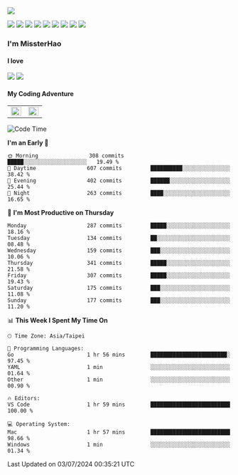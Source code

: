 ![](https://komarev.com/ghpvc/?username=MissterHao&color=ff69b4)

[![](https://img.shields.io/badge/Amazon%20AWS-%23232F3E?logo=amazon-aws&logoColor=white&style=for-the-badge)](https://aws.amazon.com/)
[![](https://img.shields.io/badge/Python-3776AB?style=for-the-badge&logo=python&logoColor=white)](https://www.djangoproject.com/)
[![](https://img.shields.io/badge/Django-092E20?style=for-the-badge&logo=django&logoColor=white)](https://www.python.org/)
[![](https://img.shields.io/badge/Rust-%23EB6400?style=for-the-badge&logo=rust&logoColor=white)](https://www.python.org/)
[![](https://img.shields.io/badge/Flask-23232F3E?style=for-the-badge&logo=flask&logoColor=white)](https://flask.palletsprojects.com/en/2.1.x/)
[![](https://img.shields.io/badge/go-%2300ADD8.svg?&style=for-the-badge&logo=go&logoColor=white)](https://golang.org/)
[![](https://img.shields.io/badge/javascript-%23F7DF1E.svg?&style=for-the-badge&logo=javascript&logoColor=black)](https://www.javascript.com/)
[![](https://img.shields.io/badge/mysql-%234479A1.svg?&style=for-the-badge&logo=mysql&logoColor=white)](https://www.mysql.com/)
[![](https://img.shields.io/badge/docker-%232496ED.svg?&style=for-the-badge&logo=docker&logoColor=white)](https://www.docker.com/)

### I'm MissterHao

#### I love  
![](https://img.shields.io/badge/Netflix-E50914?style=for-the-badge&logo=netflix&logoColor=white)
![](https://img.shields.io/badge/YouTube-FF0000?style=for-the-badge&logo=youtube&logoColor=white)

#### My Coding Adventure
<!-- Readme stats -->
<!-- https://github.com/anuraghazra/github-readme-stats -->
<table>
<tr>
    <td valign="top" width="50%">
    <img src="https://github-readme-stats.vercel.app/api?username=MissterHao&hide_border=true&show_icons=true&locale=en" align="left" style="width: 100%" />
    </td>
    <td valign="top" width="50%">
    <img src="https://github-readme-stats.vercel.app/api/top-langs?username=MissterHao&hide_border=true&show_icons=true&locale=en&layout=compact" align="left" style="width: 100%" />
    </td>
</tr>
</table>  


<!--START_SECTION:waka-->
![Code Time](http://img.shields.io/badge/Code%20Time-1%2C586%20hrs%2021%20mins-blue)

**I'm an Early 🐤** 

```text
🌞 Morning                308 commits         █████░░░░░░░░░░░░░░░░░░░░   19.49 % 
🌆 Daytime                607 commits         ██████████░░░░░░░░░░░░░░░   38.42 % 
🌃 Evening                402 commits         ██████░░░░░░░░░░░░░░░░░░░   25.44 % 
🌙 Night                  263 commits         ████░░░░░░░░░░░░░░░░░░░░░   16.65 % 
```
📅 **I'm Most Productive on Thursday** 

```text
Monday                   287 commits         █████░░░░░░░░░░░░░░░░░░░░   18.16 % 
Tuesday                  134 commits         ██░░░░░░░░░░░░░░░░░░░░░░░   08.48 % 
Wednesday                159 commits         ███░░░░░░░░░░░░░░░░░░░░░░   10.06 % 
Thursday                 341 commits         █████░░░░░░░░░░░░░░░░░░░░   21.58 % 
Friday                   307 commits         █████░░░░░░░░░░░░░░░░░░░░   19.43 % 
Saturday                 175 commits         ███░░░░░░░░░░░░░░░░░░░░░░   11.08 % 
Sunday                   177 commits         ███░░░░░░░░░░░░░░░░░░░░░░   11.20 % 
```


📊 **This Week I Spent My Time On** 

```text
🕑︎ Time Zone: Asia/Taipei

💬 Programming Languages: 
Go                       1 hr 56 mins        ████████████████████████░   97.45 % 
YAML                     1 min               ░░░░░░░░░░░░░░░░░░░░░░░░░   01.64 % 
Other                    1 min               ░░░░░░░░░░░░░░░░░░░░░░░░░   00.90 % 

🔥 Editors: 
VS Code                  1 hr 59 mins        █████████████████████████   100.00 % 

💻 Operating System: 
Mac                      1 hr 57 mins        █████████████████████████   98.66 % 
Windows                  1 min               ░░░░░░░░░░░░░░░░░░░░░░░░░   01.34 % 
```


 Last Updated on 03/07/2024 00:35:21 UTC
<!--END_SECTION:waka-->

<!--
**MissterHao/MissterHao** is a ✨ _special_ ✨ repository because its `README.md` (this file) appears on your GitHub profile.

Here are some ideas to get you started:

- 🔭 I’m currently working on ...
- 🌱 I’m currently learning ...
- 👯 I’m looking to collaborate on ...
- 🤔 I’m looking for help with ...
- 💬 Ask me about ...
- 📫 How to reach me: ...
- 😄 Pronouns: ...
- ⚡ Fun fact: ...
-->
